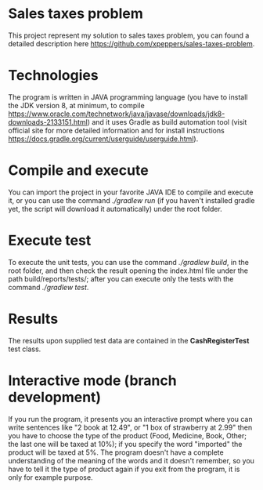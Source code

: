 # Sales taxes problem
This project represent my solution to sales taxes problem, you can found a detailed description 
here https://github.com/xpeppers/sales-taxes-problem.

# Technologies
The program is written in JAVA programming language (you have to install the JDK version 8, at minimum, 
to compile https://www.oracle.com/technetwork/java/javase/downloads/jdk8-downloads-2133151.html) and it uses Gradle 
as build automation tool (visit official site for more detailed information and for install instructions 
https://docs.gradle.org/current/userguide/userguide.html).

# Compile and execute
You can import the project in your favorite JAVA IDE to compile and execute it, or you can use the command 
_./gradlew run_ (if you haven't installed gradle yet, the script will download it automatically) 
under the root folder.

# Execute test
To execute the unit tests, you can use the command _./gradlew build_, in the root folder, and then check the 
result opening the index.html file under the path build/reports/tests/; after you can execute only the tests with the 
command _./gradlew test_.

# Results
The results upon supplied test data are contained in the **CashRegisterTest** test class.

# Interactive mode (branch development)
If you run the program, it presents you an interactive prompt where you can write sentences like "2 book at 12.49",
or "1 box of strawberry at 2.99" then you have to choose the type of the product (Food, Medicine, Book, Other; the last 
one will be taxed at 10%); if you specify the word "imported" the product will be taxed at 5%. 
The program doesn't have a complete understanding of the meaning of the words and it doesn't remember, 
so you have to tell it the type of product again if you exit from the program, it is only for example purpose.